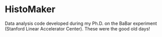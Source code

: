 # HistoMaker
Data analysis code developed during my Ph.D. on the BaBar experiment (Stanford Linear Accelerator Center). These were the good old days!
